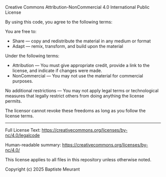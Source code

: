 Creative Commons Attribution-NonCommercial 4.0 International Public License

By using this code, you agree to the following terms:

You are free to:
- Share — copy and redistribute the material in any medium or format
- Adapt — remix, transform, and build upon the material

Under the following terms:
- Attribution — You must give appropriate credit, provide a link to the license, and indicate if changes were made.
- NonCommercial — You may not use the material for commercial purposes.

No additional restrictions — You may not apply legal terms or technological measures that legally restrict others from doing anything the license permits.

The licensor cannot revoke these freedoms as long as you follow the license terms.

---

Full License Text:
https://creativecommons.org/licenses/by-nc/4.0/legalcode

Human-readable summary:
https://creativecommons.org/licenses/by-nc/4.0/

This license applies to all files in this repository unless otherwise noted.

Copyright (c) 2025 Baptiste Meurant

